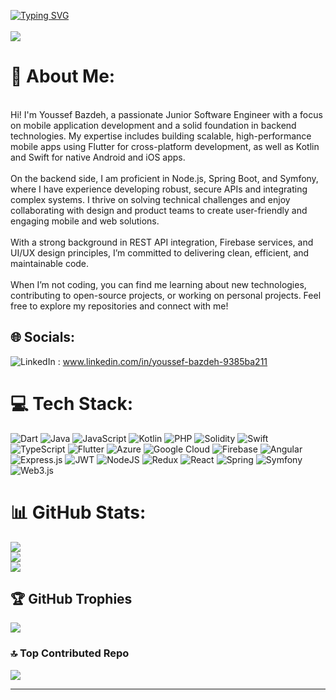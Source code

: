 <!-- Proudly created with GPRM ( https://gprm.itsvg.in ) -->
[![Typing SVG](https://readme-typing-svg.demolab.com/?lines=Freshly+Graduated+Software+Engineer;Junior+Mobile+App+Developper)](https://git.io/typing-svg)
<br><br>
[![](https://visitcount.itsvg.in/api?id=youssefbazdeh&label=Profile%20Views&color=7&icon=5&pretty=true)](https://visitcount.itsvg.in)

# 💫 About Me:
<br>Hi! I'm Youssef Bazdeh, a passionate Junior Software Engineer with a focus on mobile application development and a solid foundation in backend technologies. My expertise includes building scalable, high-performance mobile apps using Flutter for cross-platform development, as well as Kotlin and Swift for native Android and iOS apps.<br><br>On the backend side, I am proficient in Node.js, Spring Boot, and Symfony, where I have experience developing robust, secure APIs and integrating complex systems. I thrive on solving technical challenges and enjoy collaborating with design and product teams to create user-friendly and engaging mobile and web solutions.<br><br>With a strong background in REST API integration, Firebase services, and UI/UX design principles, I’m committed to delivering clean, efficient, and maintainable code.<br><br>When I’m not coding, you can find me learning about new technologies, contributing to open-source projects, or working on personal projects. Feel free to explore my repositories and connect with me!


## 🌐 Socials:
![LinkedIn](https://img.shields.io/badge/LinkedIn-%230077B5.svg?logo=linkedin&logoColor=white) : www.linkedin.com/in/youssef-bazdeh-9385ba211 

# 💻 Tech Stack:
![Dart](https://img.shields.io/badge/dart-%230175C2.svg?style=for-the-badge&logo=dart&logoColor=white) 
![Java](https://img.shields.io/badge/java-%23ED8B00.svg?style=for-the-badge&logo=openjdk&logoColor=white) 
![JavaScript](https://img.shields.io/badge/javascript-%23323330.svg?style=for-the-badge&logo=javascript&logoColor=%23F7DF1E) 
![Kotlin](https://img.shields.io/badge/kotlin-%237F52FF.svg?style=for-the-badge&logo=kotlin&logoColor=white) 
![PHP](https://img.shields.io/badge/php-%23777BB4.svg?style=for-the-badge&logo=php&logoColor=white) 
![Solidity](https://img.shields.io/badge/Solidity-%23363636.svg?style=for-the-badge&logo=solidity&logoColor=white) 
![Swift](https://img.shields.io/badge/swift-F54A2A?style=for-the-badge&logo=swift&logoColor=white) 
![TypeScript](https://img.shields.io/badge/typescript-%23007ACC.svg?style=for-the-badge&logo=typescript&logoColor=white) 
![Flutter](https://img.shields.io/badge/Flutter-%2302569B.svg?style=for-the-badge&logo=Flutter&logoColor=white) 
![Azure](https://img.shields.io/badge/azure-%230072C6.svg?style=for-the-badge&logo=microsoftazure&logoColor=white) 
![Google Cloud](https://img.shields.io/badge/GoogleCloud-%234285F4.svg?style=for-the-badge&logo=google-cloud&logoColor=white) 
![Firebase](https://img.shields.io/badge/firebase-%23039BE5.svg?style=for-the-badge&logo=firebase) 
![Angular](https://img.shields.io/badge/angular-%23DD0031.svg?style=for-the-badge&logo=angular&logoColor=white) 
![Express.js](https://img.shields.io/badge/express.js-%23404d59.svg?style=for-the-badge&logo=express&logoColor=%2361DAFB) 
![JWT](https://img.shields.io/badge/JWT-black?style=for-the-badge&logo=JSON%20web%20tokens) 
![NodeJS](https://img.shields.io/badge/node.js-6DA55F?style=for-the-badge&logo=node.js&logoColor=white) 
![Redux](https://img.shields.io/badge/redux-%23593d88.svg?style=for-the-badge&logo=redux&logoColor=white) 
![React](https://img.shields.io/badge/react-%2320232a.svg?style=for-the-badge&logo=react&logoColor=%2361DAFB) 
![Spring](https://img.shields.io/badge/spring-%236DB33F.svg?style=for-the-badge&logo=spring&logoColor=white) 
![Symfony](https://img.shields.io/badge/symfony-%23000000.svg?style=for-the-badge&logo=symfony&logoColor=white) 
![Web3.js](https://img.shields.io/badge/web3.js-F16822?style=for-the-badge&logo=web3.js&logoColor=white) 

# 📊 GitHub Stats:
![](https://github-readme-stats.vercel.app/api?username=youssefbazdeh&theme=dark&hide_border=false&include_all_commits=true&count_private=true)<br/>
![](https://github-readme-streak-stats.herokuapp.com/?user=youssefbazdeh&theme=dark&hide_border=false)<br/>
![](https://github-readme-stats.vercel.app/api/top-langs/?username=youssefbazdeh&theme=dark&hide_border=false&include_all_commits=true&count_private=true&layout=compact)

## 🏆 GitHub Trophies
![](https://github-profile-trophy.vercel.app/?username=youssefbazdeh&theme=radical&no-frame=false&no-bg=false&margin-w=4)

### 🔝 Top Contributed Repo
![](https://github-contributor-stats.vercel.app/api?username=youssefbazdeh&limit=5&theme=dark&combine_all_yearly_contributions=true)

---
<!-- Proudly created with GPRM ( https://gprm.itsvg.in ) -->
